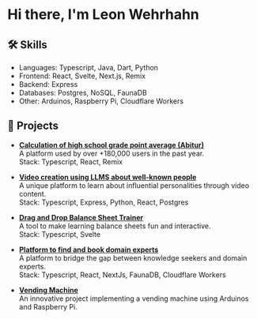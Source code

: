 # Hi there, I'm Leon Wehrhahn

## 🛠️ Skills

- Languages: Typescript, Java, Dart, Python
- Frontend: React, Svelte, Next.js, Remix
- Backend: Express
- Databases: Postgres, NoSQL, FaunaDB
- Other: Arduinos, Raspberry Pi, Cloudflare Workers

## 💼 Projects

- **[Calculation of high school grade point average (Abitur)](https://derabirechner.de/)** \
  A platform used by over +180,000 users in the past year. \
  Stack: Typescript, React, Remix

- **[Video creation using LLMS about well-known people](https://thepersonpedia.com/de)** \
  A unique platform to learn about influential personalities through video content. \
  Stack: Typescript, Express, Python, React, Postgres

- **[Drag and Drop Balance Sheet Trainer](https://balance-eta.vercel.app/)** \
  A tool to make learning balance sheets fun and interactive. \
  Stack: Typescript, Svelte

- **[Platform to find and book domain experts](https://12expertise.com/)** \
  A platform to bridge the gap between knowledge seekers and domain experts. \
  Stack: Typescript, React, NextJs, FaunaDB, Cloudflare Workers

- **[Vending Machine](https://bit.ly/3aIQOxZ)** \
  An innovative project implementing a vending machine using Arduinos and Raspberry Pi.